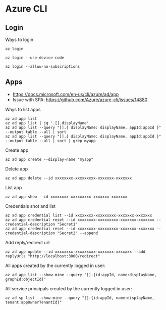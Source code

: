 # Azure CLI
## Login
Ways to login
```
az login

az login --use-device-code​

az login --allow-no-subscriptions
``` 

## Apps
* https://docs.microsoft.com/en-us/cli/azure/ad/app
* Issue with SPA: https://github.com/Azure/azure-cli/issues/14880

Ways to list apps
```
az ad app list
az ad app list | jq '.[].displayName'
az ad app list --query "[].{ displayName: displayName, appId:appId }" --output table --all | sort
az ad app list --query "[].{ displayName: displayName, appId:appId }" --output table --all | sort | grep myapp
```

Create app
```
az ad app create --display-name "myapp"
```

Delete app
```
az ad app delete --id xxxxxxxx-xxxxxxxxx-xxxxxxx-xxxxxxx
```

List app
```
az ad app show --id xxxxxxxx-xxxxxxxxx-xxxxxxx-xxxxxxx
```

Credentials shot and list
```
az ad app credential list --id xxxxxxxx-xxxxxxxxx-xxxxxxx-xxxxxxx
az ad app credential reset --id xxxxxxxx-xxxxxxxxx-xxxxxxx-xxxxxxx --credential-description "Secret1"
az ad app credential reset --id xxxxxxxx-xxxxxxxxx-xxxxxxx-xxxxxxx --credential-description "Secret2" --append
```

Add reply/redirect url
```
az ad app update --id xxxxxxxx-xxxxxxxxx-xxxxxxx-xxxxxxx --add replyUrls "http://localhost:3000/redirect"
```

All apps created by the currently logged in user:
```
az ad app list --show-mine --query "[].{id:appId, name:displayName, graphId:objectId}"
```

All service principals created by the currently logged in user:
```
az ad sp list --show-mine --query "[].{id:appId, name:displayName, tenant:appOwnerTenantId}"

```
